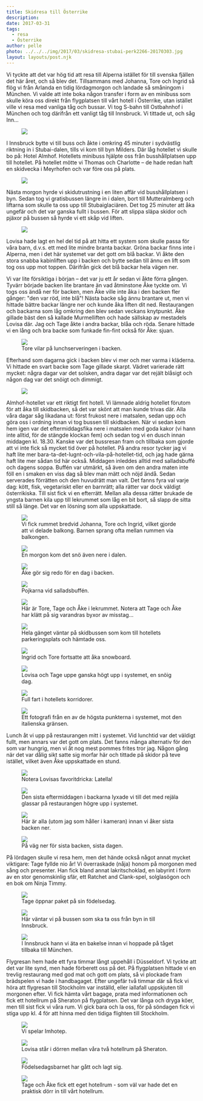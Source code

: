 ```yaml
---
title: Skidresa till Österrike
description: 
date: 2017-03-31
tags:
  - resa
  - Österrike
author: pelle
photo: ../../../img/2017/03/skidresa-stubai-perk2266-20170303.jpg
layout: layouts/post.njk
---
```

Vi tyckte att det var hög tid att resa till Alperna istället för till svenska fjällen det här året, och så blev det. Tillsammans med Johanna, Tore och Ingrid så flög vi från Arlanda en tidig lördagmorgon och landade så småningom i München. Vi valde att inte boka någon transfer i form av en minibuss som skulle köra oss direkt från flygplatsen till vårt hotell i Österrike, utan istället ville vi resa med vanliga tåg och bussar. Vi tog S-bahn till Ostbahnhof i München och tog därifrån ett vanligt tåg till Innsbruck. Vi tittade ut, och såg Inn...

<figure>
    <img class="alignnone size-full wp-image-141" src="../../../img/2017/03/skidresa-stubai-perk1771-20170225.jpg"/>
</figure>

I Innsbruck bytte vi till buss och åkte i omkring 45 minuter i sydvästlig riktning in i Stubai-dalen, tills vi kom till byn Milders. Där låg hotellet vi skulle bo på: Hotel Almhof. Hotellets minibuss hjälpte oss från busshållplatsen upp till hotellet. På hotellet mötte vi Thomas och Charlotte – de hade redan haft en skidvecka i Meyrhofen och var före oss på plats.

<figure>
	<img class="alignnone size-full wp-image-142" src="../../../img/2017/03/skidresa-stubai-perk1803-20170226.jpg">
</figure>

Nästa morgon hyrde vi skidutrustning i en liten affär vid busshållplatsen i byn. Sedan tog vi gratisbussen längre in i dalen, bort till Mutteralmberg och liftarna som skulle ta oss upp till Stubaiglaciären. Det tog 25 minuter att åka ungefär och det var ganska fullt i bussen. För att slippa släpa skidor och pjäxor på bussen så hyrde vi ett skåp vid liften.

<figure>
	<img class="breakout alignnone wp-image-143 size-full" src="../../../img/2017/03/skidresa-stubai-perk1831-20170227.jpg">
</figure>

Lovisa hade lagt en hel del tid på att hitta ett system som skulle passa för våra barn, d.v.s. ett med lite mindre branta backar. Gröna backar finns inte i Alperna, men i det här systemet var det gott om blå backar. Vi åkte den stora snabba kabinliften upp i backen och bytte sedan till ännu en lift som tog oss upp mot toppen. Därifrån gick det blå backar hela vägen ner.

Vi var lite försiktiga i början – det var ju ett år sedan vi åkte förra gången. Tyvärr började backen lite brantare än vad åtminstone Åke tyckte om. Vi togs oss ändå ner för backen, men Åke ville inte åka i den backen fler gånger: "den var röd, inte blå"! Nästa backe såg ännu brantare ut, men vi hittade bättre backar längre ner och kunde åka liften dit ned. Restaurangen och backarna som låg omkring den blev sedan veckans knytpunkt. Åke gillade bäst den så kallade Murmelliften och hade sällskap av mestadels Lovisa där. Jag och Tage åkte i andra backar, blåa och röda. Senare hittade vi en lång och bra backe som funkade fin-fint också för Åke: sjuan.

<figure>
	<img class="wp-image-144 size-full" src="../../../img/2017/03/skidresa-stubai-perk1845-20170227.jpg">
    <figcaption>Tore vilar på lunchserveringen i backen.</figcaption>
</figure>


Efterhand som dagarna gick i backen blev vi mer och mer varma i kläderna. Vi hittade en svart backe som Tage gillade skarpt. Vädret varierade rätt mycket: några dagar var det solsken, andra dagar var det rejält blåsigt och någon dag var det snöigt och dimmigt.

<figure>
	<img class="alignnone size-full wp-image-145" src="../../../img/2017/03/skidresa-stubai-perk1870-20170227.jpg">
</figure>

Almhof-hotellet var ett riktigt fint hotell. Vi lämnade aldrig hotellet förutom för att åka till skidbacken, så det var skönt att man kunde trivas där. Alla våra dagar såg likadana ut: först frukost nere i matsalen, sedan upp och göra oss i ordning innan vi tog bussen till skidbacken. När vi sedan kom hem igen var det eftermiddagsfika nere i matsalen med goda kakor (vi hann inte alltid, för de stängde klockan fem) och sedan tog vi en dusch innan middagen kl. 18.30. Kanske var det bussresan fram och tillbaka som gjorde att vi inte fick så mycket tid över på hotellet. På andra resor tycker jag vi haft lite mer bara-ta-det-lugnt-och-vila-på-hotellet-tid, och jag hade gärna haft lite mer sådan tid här också. Middagen inleddes alltid med salladsbuffé och dagens soppa. Buffén var utmärkt, så även om den andra maten inte föll en i smaken en viss dag så blev man mätt och nöjd ändå. Sedan serverades förrätten och den huvudrätt man valt. Det fanns fyra val varje dag: kött, fisk, vegetariskt eller en barnrätt; alla rätter var dock väldigt österrikiska. Till sist fick vi en efterrätt. Mellan alla dessa rätter brukade de yngsta barnen kila upp till lekrummet som låg en bit bort, så slapp de sitta still så länge. Det var en lösning som alla uppskattade.

<figure>
	<img class="wp-image-146 size-full" src="../../../img/2017/03/skidresa-stubai-perk1885-20170228.jpg">
    <figcaption>
        Vi fick rummet bredvid Johanna, Tore och Ingrid, vilket gjorde att vi delade balkong. Barnen sprang ofta mellan rummen  via balkongen.
    </figcaption>
</figure>


<figure>
	<img class="breakout wp-image-147 size-full" src="../../../img/2017/03/skidresa-stubai-perk1888-20170301.jpg">
    <figcaption>En morgon kom det snö även nere i dalen.</figcaption>
</figure>


<figure>
	<img class="wp-image-148 size-full" src="../../../img/2017/03/skidresa-stubai-perk1893-20170301.jpg">
    <figcaption>Åke gör sig redo för en dag i backen.</figcaption>
</figure>


<figure>
	<img class="wp-image-149 size-full" src="../../../img/2017/03/skidresa-stubai-perk1907-20170301.jpg">
    <figcaption>Pojkarna vid salladsbuffén.</figcaption>
</figure>


<figure>
	<img class="wp-image-150 size-full" src="../../../img/2017/03/skidresa-stubai-perk1959-20170301.jpg">
    <figcaption>Här är Tore, Tage och Åke i lekrummet. Notera att Tage och Åke har klätt på sig varandras byxor av misstag...</figcaption>
</figure>


<figure>
	<img class="wp-image-151 size-full" src="../../../img/2017/03/skidresa-stubai-perk1965-20170302.jpg">
    <figcaption>Hela gänget väntar på skidbussen som kom till hotellets parkeringsplats och hämtade oss.</figcaption>
</figure>


<figure>
	<img class="wp-image-152 size-full" src="../../../img/2017/03/skidresa-stubai-perk2016-20170302.jpg">
<figcaption>Ingrid och Tore fortsatte att åka snowboard.</figcaption>
</figure>


<figure>
	<img class="breakout wp-image-153 size-full" src="../../../img/2017/03/skidresa-stubai-perk2028-20170302.jpg">
    <figcaption>Lovisa och Tage uppe ganska högt upp i systemet, en snöig dag.</figcaption>
</figure>


<figure>
	<img class="wp-image-154 size-full" src="../../../img/2017/03/skidresa-stubai-perk2076-20170302.jpg">
    <figcaption>Full fart i hotellets korridorer.</figcaption>
</figure>


<figure>
	<img class="breakout wp-image-155 size-full" src="../../../img/2017/03/skidresa-stubai-perk2124-20170303.jpg">
    <figcaption>Ett fotografi från en av de högsta punkterna i systemet, mot den italienska gränsen.</figcaption>
</figure>


Lunch åt vi upp på restaurangen mitt i systemet. Vid lunchtid var det väldigt fullt, men annars var det gott om plats. Det fanns många alternativ för den som var hungrig, men vi åt nog mest pommes frites tror jag. Någon gång när det var dålig sikt satte sig morfar här och tittade på skidor på teve istället, vilket även Åke uppskattade en stund.

<figure>
	<img class="wp-image-156 size-full" src="../../../img/2017/03/skidresa-stubai-perk2134-20170303.jpg">
    <figcaption>Notera Lovisas favoritdricka: Latella!</figcaption>
</figure>


<figure>
	<img class="wp-image-157 size-full" src="../../../img/2017/03/skidresa-stubai-perk2207-20170303.jpg">
    <figcaption>Den sista eftermiddagen i backarna lyxade vi till det med rejäla glassar på restaurangen högre upp i systemet.</figcaption>
</figure>


<figure>
	<img class="wp-image-158 size-full" src="../../../img/2017/03/skidresa-stubai-perk2266-20170303.jpg">
    <figcaption>Här är alla (utom jag som håller i kameran) innan vi åker sista backen ner.</figcaption>
</figure>


<figure>
	<img class="breakout wp-image-159 size-full" src="../../../img/2017/03/skidresa-stubai-perk2271-20170303.jpg">
    <figcaption>På väg ner för sista backen, sista dagen.</figcaption>
</figure>


På lördagen skulle vi resa hem, men det hände också något annat mycket viktigare: Tage fyllde nio år! Vi överraskade (nåja) honom på morgonen med sång och presenter. Han fick bland annat lakritschoklad, en labyrint i form av en stor genomskinlig sfär, ett Ratchet and Clank-spel, solglasögon och en bok om Ninja Timmy.

<figure>
	<img class="wp-image-168 size-full" src="../../../img/2017/03/skidresa-stubai-perk2298-20170304.jpg">
    <figcaption>Tage öppnar paket på sin födelsedag.</figcaption>
</figure>


<figure>
    <img class="wp-image-161 size-full" src="../../../img/2017/03/skidresa-stubai-perk2338-20170304.jpg">
    <figcaption>Här väntar vi på bussen som ska ta oss från byn in till Innsbruck.</figcaption>
</figure>


<figure>
	<img class="wp-image-162 size-full" src="../../../img/2017/03/skidresa-stubai-perk2341-20170304.jpg">
    <figcaption>I Innsbruck hann vi äta en bakelse innan vi hoppade på tåget tillbaka till München.</figcaption>
</figure>


Flygresan hem hade ett fyra timmar långt uppehåll i Düsseldorf. Vi tyckte att det var lite synd, men hade förberett oss på det. På flygplatsen hittade vi en trevlig restaurang med god mat och gott om plats, så vi plockade fram brädspelen vi hade i handbagaget. Efter ungefär två timmar där så fick vi höra att flygresan till Stockholm var inställd, eller iallafall uppskjuten till morgonen efter. Vi fick hämta vårt bagage, prata med informationen och fick ett hotellrum på Sheraton på flygplatsen. Det var långa och dryga köer, men till sist fick vi våra rum. Vi gick bara och la oss, för på söndagen fick vi stiga upp kl. 4 för att hinna med den tidiga flighten till Stockholm.

<figure>
	<img class="wp-image-163 size-full" src="../../../img/2017/03/skidresa-stubai-perk2358-20170304.jpg">
    <figcaption>Vi spelar Imhotep.</figcaption>
</figure>


<figure>
	<img class="wp-image-164 size-full" src="../../../img/2017/03/skidresa-stubai-perk2365-20170304.jpg">
    <figcaption>Lovisa står i dörren mellan våra två hotellrum på Sheraton.</figcaption>
</figure>


<figure>
	<img class="breakout wp-image-165 size-full" src="../../../img/2017/03/skidresa-stubai-perk2378-20170304.jpg">
    <figcaption>Födelsedagsbarnet har gått och lagt sig.</figcaption>
</figure>


<figure>
	<img class="breakout wp-image-166 size-full" src="../../../img/2017/03/skidresa-stubai-perk2396-20170304.jpg">
    <figcaption>
        Tage och Åke fick ett eget hotellrum - som väl var hade det en praktisk dörr in till vårt hotellrum.
    </figcaption>
</figure>
